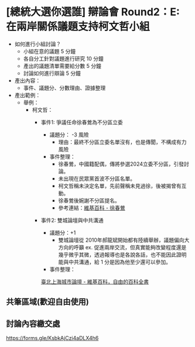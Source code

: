 # [總統大選你選誰] 辯論會 Round2：E: 在兩岸關係議題支持柯文哲小組


- 如何進行小組討論？
    - 小組在意的議題 5 分鐘
    - 各自分工針對議題進行研究 10 分鐘
    - 產出的議題清單需要給分數 5 分鐘
    - 討論如何進行辯論 5 分鐘
- 產出內容：
    - 事件、議題分、分數理由、證據整理
- 產出範例：
    - 舉例：
        - 柯文哲：
            - 事件1:  爭議任命徐春鶯為不分區立委
                - 議題分： -3 風險
                    - 理由：最終不分區立委名單沒有，也是傳聞，不構成有力風險
                - 事件整理：
                    - 徐春鶯，中國籍配偶，傳將參選2024立委不分區，引發討論。
                    - 未出現在民眾黨首波不分區名單。
                    - 柯文哲稱未決定名單，先前聲稱未見過徐，後被揭曾有互動。
                    - 徐春鶯後婉謝不分區提名。
                    - 參考連結：[維基百科 - 徐春鶯](https://zh.wikipedia.org/zh-tw/%E5%BE%90%E6%98%A5%E9%B6%AF)
            - 事件2: 雙城論壇與中共溝通
                - 議題分：+1
                    - 雙城論壇從 2010年郝龍斌開始都有陸續舉辦，議題偏向大方向的呼籲 ex. 促進兩岸交流，但真實能夠改變程度還是幾乎微乎其微，透過報導也是各說各話，也不能因此證明能與中共溝通，給 1 分是因為他至少還可以參加。
                - 事件整理：

                [臺北上海城市論壇 - 維基百科，自由的百科全書](https://zh.wikipedia.org/zh-tw/臺北上海城市論壇)
                    
                    
                    
    

## 共筆區域(歡迎自由使用)




## 討論內容繳交處

https://forms.gle/KsbkAjCzi4aDLX4h6